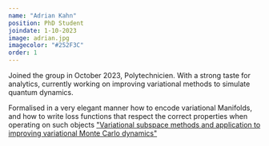 ```yaml
---
name: "Adrian Kahn"
position: PhD Student
joindate: 1-10-2023
image: adrian.jpg
imagecolor: "#252F3C"
order: 1
---
```


Joined the group in October 2023, Polytechnicien.
With a strong taste for analytics, currently working on improving variational methods to simulate quantum dynamics.

Formalised in a very elegant manner how to encode variational Manifolds, and how to write loss functions that respect the correct properties when operating on such objects ["Variational subspace methods and application to improving variational Monte Carlo dynamics"](https://arxiv.org/abs/2507.08930)